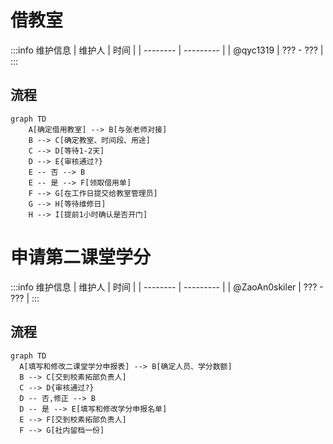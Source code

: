 # 借教室

:::info 维护信息 
| 维护人   | 时间      |
| -------- | --------- |
| @qyc1319 | ??? - ??? |
:::


## 流程

```mermaid
graph TD
    A[确定借用教室] --> B[与张老师对接]
    B --> C[确定教室、时间段、用途]
    C --> D[等待1-2天]
    D --> E{审核通过?}
    E -- 否 --> B
    E -- 是 --> F[领取借用单]
    F --> G[在工作日提交给教室管理员]
    G --> H[等待维修日]
    H --> I[提前1小时确认是否开门]
```

# 申请第二课堂学分

:::info 维护信息 
|    维护人     |    时间   |
|   --------    | --------- |
| @ZaoAn0skiler | ??? - ??? |
:::


## 流程

```mermaid
graph TD
  A[填写和修改二课堂学分申报表] --> B[确定人员、学分数额]
  B --> C[交到校素拓部负责人]
  C --> D{审核通过?}
  D -- 否,修正 --> B 
  D -- 是 --> E[填写和修改学分申报名单]
  E --> F[交到校素拓部负责人]
  F --> G[社内留档一份]
```
